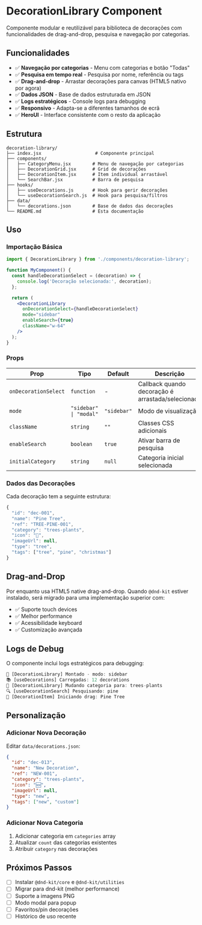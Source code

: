 # DecorationLibrary Component

Componente modular e reutilizável para biblioteca de decorações com funcionalidades de drag-and-drop, pesquisa e navegação por categorias.

## Funcionalidades

- ✅ **Navegação por categorias** - Menu com categorias e botão "Todas"
- ✅ **Pesquisa em tempo real** - Pesquisa por nome, referência ou tags
- ✅ **Drag-and-drop** - Arrastar decorações para canvas (HTML5 nativo por agora)
- ✅ **Dados JSON** - Base de dados estruturada em JSON
- ✅ **Logs estratégicos** - Console logs para debugging
- ✅ **Responsivo** - Adapta-se a diferentes tamanhos de ecrã
- ✅ **HeroUI** - Interface consistente com o resto da aplicação

## Estrutura

```
decoration-library/
├── index.jsx                    # Componente principal
├── components/
│   ├── CategoryMenu.jsx        # Menu de navegação por categorias
│   ├── DecorationGrid.jsx      # Grid de decorações
│   ├── DecorationItem.jsx      # Item individual arrastável
│   └── SearchBar.jsx           # Barra de pesquisa
├── hooks/
│   ├── useDecorations.js       # Hook para gerir decorações
│   └── useDecorationSearch.js  # Hook para pesquisa/filtros
├── data/
│   └── decorations.json        # Base de dados das decorações
└── README.md                   # Esta documentação
```

## Uso

### Importação Básica

```jsx
import { DecorationLibrary } from './components/decoration-library';

function MyComponent() {
  const handleDecorationSelect = (decoration) => {
    console.log('Decoração selecionada:', decoration);
  };

  return (
    <DecorationLibrary
      onDecorationSelect={handleDecorationSelect}
      mode="sidebar"
      enableSearch={true}
      className="w-64"
    />
  );
}
```

### Props

| Prop | Tipo | Default | Descrição |
|------|------|---------|-----------|
| `onDecorationSelect` | `function` | - | Callback quando decoração é arrastada/selecionada |
| `mode` | `"sidebar" \| "modal"` | `"sidebar"` | Modo de visualização |
| `className` | `string` | `""` | Classes CSS adicionais |
| `enableSearch` | `boolean` | `true` | Ativar barra de pesquisa |
| `initialCategory` | `string` | `null` | Categoria inicial selecionada |

### Dados das Decorações

Cada decoração tem a seguinte estrutura:

```javascript
{
  "id": "dec-001",
  "name": "Pine Tree",
  "ref": "TREE-PINE-001",
  "category": "trees-plants",
  "icon": "🌲",
  "imageUrl": null,
  "type": "tree",
  "tags": ["tree", "pine", "christmas"]
}
```

## Drag-and-Drop

Por enquanto usa HTML5 native drag-and-drop. Quando `@dnd-kit` estiver instalado, será migrado para uma implementação superior com:

- ✅ Suporte touch devices
- ✅ Melhor performance
- ✅ Acessibilidade keyboard
- ✅ Customização avançada

## Logs de Debug

O componente inclui logs estratégicos para debugging:

```javascript
🎨 [DecorationLibrary] Montado - modo: sidebar
📚 [useDecorations] Carregadas: 12 decorations
📂 [DecorationLibrary] Mudando categoria para: trees-plants
🔍 [useDecorationSearch] Pesquisando: pine
🎯 [DecorationItem] Iniciando drag: Pine Tree
```

## Personalização

### Adicionar Nova Decoração

Editar `data/decorations.json`:

```json
{
  "id": "dec-013",
  "name": "New Decoration",
  "ref": "NEW-001",
  "category": "trees-plants",
  "icon": "🆕",
  "imageUrl": null,
  "type": "new",
  "tags": ["new", "custom"]
}
```

### Adicionar Nova Categoria

1. Adicionar categoria em `categories` array
2. Atualizar `count` das categorias existentes
3. Atribuir `category` nas decorações

## Próximos Passos

- [ ] Instalar `@dnd-kit/core` e `@dnd-kit/utilities`
- [ ] Migrar para dnd-kit (melhor performance)
- [ ] Suporte a imagens PNG
- [ ] Modo modal para popup
- [ ] Favoritos/pin decorações
- [ ] Histórico de uso recente
